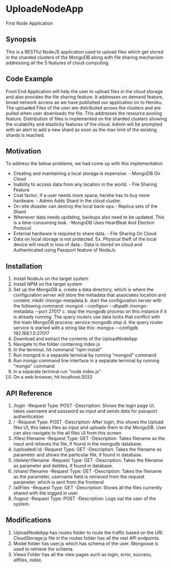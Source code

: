 # UploadeNodeApp
First Node Application

## Synopsis 
This is a RESTful NodeJS application used to upload files which get stored in the sharded clusters of the MongoDB along with file sharing mechanism addressing all the 5 features of cloud computing.

## Code Example 
Front End Application will help the user to upload files in the cloud storage and also provides the file sharing feature. It addresses on demand feature, broad network access as we have published our application on to Heroku. The uploaded Files of the user are distributed across the clusters and are pulled when user downloads the file. This addresses the resource pooling feature. Distribution of files is implemented on the sharded clusters showing the scalability and elasticity features of the cloud. Admin will be prompted with an alert to add a new shard as soon as the max limit of the existing shards is reached.

## Motivation 
To address the below problems, we had come up with this implementation 
-	Creating and maintaining a local storage is expensive. - MongoDB On Cloud 
-	Inability to access data from any location in the world. - File Sharing Feature 
-	Cost factor; If a user needs more space, he/she has to buy more hardware. - Admin Adds Shard in the cloud cluster. 
-	On-site disaster can destroy the local back-ups.- Replica sets of the Shard 
-	Whenever data needs updating, backups also need to be updated. This is a time-consuming task. -MongoDB Uses HeartBeat And Election Protocol 
-	External hardware is required to share data. - File Sharing On Cloud 
-	Data on local storage is not protected. Ex. Physical theft of the local device will result in loss of data.- Data is stored on cloud and Authenticated using Passport feature of NodeJs

## Installation 
1. Install NodeJs on the target system 
2. Install NPM on the target system 
3. Set up the MongoDB 
  a. create a data directory, which is where the configuration server will store the metadata that associates location and content: 
     mkdir /mongo-metadata 
  b. start the configuration server with the following command: 
     mongod --configsvr --dbpath /mongo-metadata --port 27017 
  c. stop the mongodb process on this instance if it is already running. The query routers use data locks that conflict with the main        MongoDB process: service mongodb stop 
  d. the query router service is started with a string like this: 
     mongos --configdb 192.168.1.5:27017 
4. Download and extract the contents of the UploadNodeApp 
5. Navigate to the folder containing index.js 
6. In the terminal, hit command "npm install" 
7. Run mongod in a separate terminal by running "mongod" command 
8. Run mongo command line interface in a separate terminal by running "mongo" command 
9. In a separate terminal run "node index.js" 
10. On a web browser, hit localhost:3032

## API Reference

1. /login 
-Request Type: POST 
-Description: Shows the login page UI, takes username and password as input and sends data for passport authentication 
2. / 
-Request Type: POST 
-Description: After login, this shows the Upload files UI, this takes files as input and uploads them to the MongoDB. User can also navigate to the all files UI from this screen 
3. /files/:filename 
-Request Type: GET 
-Description: Takes filename as the input and retieves the file, if found in the mongodb database. 
4. /uploaded/:id 
-Request Type: GET 
-Description: Takes the filename as parameter and shows the particular file, if found in database. 
5. /delete/:filename 
-Request Type: GET 
-Description: Takes the filename as parameter and deletes, if found in database. 
6. /share/:filename 
-Request Type: GET 
-Description: Takes the filename as the parameter, username field is retrieved from the request parameter, which is sent from the frontend 
7. /allFiles 
-Request Type: GET 
-Description: Shows all the files currently shared with the logged in user. 
8. /logout 
-Request Type: POST 
-Description: Logs out the user of the system. 

## Modifications
1. UploadNodeApp has routes folder to route the traffic based on the URl. CloudStorage.js file in the routes folder has all the rest API endpoints. 
2. Model folder has user.js which has schema of the user. Mongoose is used to retrieve the schema. 
3. Views Folder has all the view pages such as login, error, success, allfiles, index.

